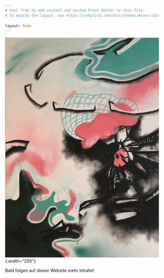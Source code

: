 ```yaml
---
# Feel free to add content and custom Front Matter to this file.
# To modify the layout, see https://jekyllrb.com/docs/themes/#overriding-theme-defaults

layout: home
---
```


![Image 1](/images/image_1.png){:width="250"}

Bald folgen auf dieser Website mehr Inhalte!